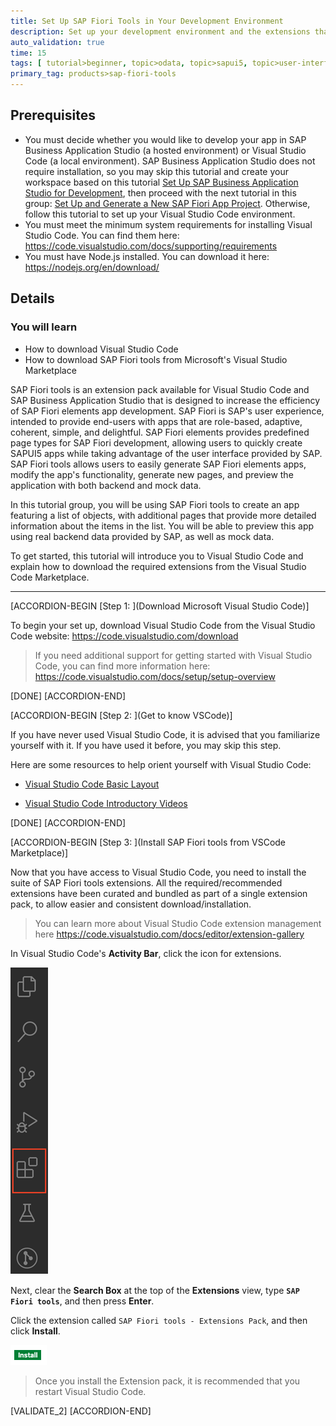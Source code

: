 ```yaml
---
title: Set Up SAP Fiori Tools in Your Development Environment
description: Set up your development environment and the extensions that enable SAP Fiori tools so that you can begin creating SAP Fiori apps.
auto_validation: true
time: 15
tags: [ tutorial>beginner, topic>odata, topic>sapui5, topic>user-interface, products>sap-fiori, products>sap-business-application-studio, products>sap-fiori-tools]
primary_tag: products>sap-fiori-tools
---
```


## Prerequisites
 - You must decide whether you would like to develop your app in SAP Business Application Studio (a hosted environment) or Visual Studio Code (a local environment). SAP Business Application Studio does not require installation, so you may skip this tutorial and create your workspace based on this tutorial [Set Up SAP Business Application Studio for Development](appstudio-onboarding), then proceed with the next tutorial in this group: [Set Up and Generate a New SAP Fiori App Project](fiori-tools-generate-project). Otherwise, follow this tutorial to set up your Visual Studio Code environment.
 - You must meet the minimum system requirements for installing Visual Studio Code. You can find them here: <https://code.visualstudio.com/docs/supporting/requirements>
 - You must have Node.js installed. You can download it here: <https://nodejs.org/en/download/>

## Details
### You will learn
  - How to download Visual Studio Code
  - How to download SAP Fiori tools from Microsoft's Visual Studio Marketplace

SAP Fiori tools is an extension pack available for Visual Studio Code and SAP Business Application Studio that is designed to increase the efficiency of SAP Fiori elements app development. SAP Fiori is SAP's user experience, intended to provide end-users with apps that are role-based, adaptive, coherent, simple, and delightful. SAP Fiori elements provides predefined page types for SAP Fiori development, allowing users to quickly create SAPUI5 apps while taking advantage of the user interface provided by SAP. SAP Fiori tools allows users to easily generate SAP Fiori elements apps, modify the app's functionality, generate new pages, and preview the application with both backend and mock data.

In this tutorial group, you will be using SAP Fiori tools to create an app featuring a list of objects, with additional pages that provide more detailed information about the items in the list. You will be able to preview this app using real backend data provided by SAP, as well as mock data.

To get started, this tutorial will introduce you to Visual Studio Code and explain how to download the required extensions from the Visual Studio Code Marketplace.

---

[ACCORDION-BEGIN [Step 1: ](Download Microsoft Visual Studio Code)]

To begin your set up, download Visual Studio Code from the Visual Studio Code website: <https://code.visualstudio.com/download>
>If you need additional support for getting started with Visual Studio Code, you can find more information here: <https://code.visualstudio.com/docs/setup/setup-overview>

[DONE]
[ACCORDION-END]

[ACCORDION-BEGIN [Step 2: ](Get to know VSCode)]

If you have never used Visual Studio Code, it is advised that you familiarize yourself with it. If you have used it before, you may skip this step.

Here are some resources to help orient yourself with Visual Studio Code:

- [Visual Studio Code Basic Layout](https://code.visualstudio.com/docs/getstarted/userinterface#_basic-layout)

- [Visual Studio Code Introductory Videos](https://code.visualstudio.com/docs/getstarted/introvideos)

[DONE]
[ACCORDION-END]


[ACCORDION-BEGIN [Step 3: ](Install SAP Fiori tools from VSCode Marketplace)]

Now that you have access to Visual Studio Code, you need to install the suite of SAP Fiori tools extensions. All the required/recommended extensions have been curated and bundled as part of a single extension pack, to allow easier and consistent download/installation.
>You can learn more about Visual Studio Code extension management here <https://code.visualstudio.com/docs/editor/extension-gallery>

In Visual Studio Code's **Activity Bar**, click the icon for extensions.

![Visual Studio Code activity bar](t1-manage-extensions.png)

Next, clear the **Search Box** at the top of the **Extensions** view, type **`SAP Fiori tools`**, and then press **Enter**.

Click the extension called `SAP Fiori tools - Extensions Pack`, and then click **Install**.

![VSCode Extensions install button](t1-manage-extensions-install.png)

>Once you install the Extension pack, it is recommended that you restart Visual Studio Code.

[VALIDATE_2]
[ACCORDION-END]
